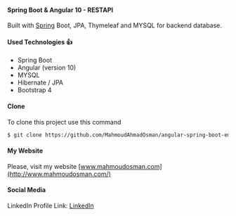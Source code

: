 #### Spring Boot & Angular 10 - RESTAPI

 Built  with [Spring](https://spring.io/projects/spring-boot) Boot, JPA, Thymeleaf and MYSQL for backend database.
#### Used Technologies :+1: 
 * Spring Boot
 * Angular (version 10)
 * MYSQL
 * Hibernate / JPA
 * Bootstrap 4

#### Clone

To clone this project use this command

```bash
$ git clone https://github.com/MahmoudAhmadOsman/angular-spring-boot-employee-systems.git
```

#### My Website

Please, visit my website
[www.mahmoudosman.com](http://www.mahmoudosman.com/)


#### Social Media

LinkedIn Profile Link: [LinkedIn](https://www.linkedin.com/in/mahmoudaoman/) 
